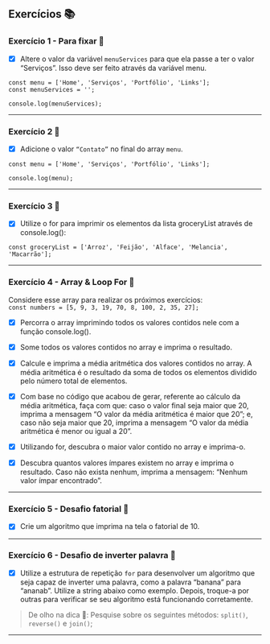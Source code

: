 ## Exercícios :books:

### Exercício 1 - Para fixar 🎯

- [x] Altere o valor da variável `menuServices` para que ela passe a ter o valor “Serviços”. Isso deve ser feito através da variável menu.

```
const menu = ['Home', 'Serviços', 'Portfólio', 'Links'];
const menuServices = '';

console.log(menuServices);
```

---

### Exercício 2 :dart:

- [x] Adicione o valor `“Contato”` no final do array `menu`.

```
const menu = ['Home', 'Serviços', 'Portfólio', 'Links'];

console.log(menu);
```

---

### Exercício 3 :dart:

- [x] Utilize o for para imprimir os elementos da lista groceryList através de console.log():

```
const groceryList = ['Arroz', 'Feijão', 'Alface', 'Melancia', 'Macarrão'];
```

---

### Exercício 4 - Array & Loop For :dart:

Considere esse array para realizar os próximos exercícios: <br>
`const numbers = [5, 9, 3, 19, 70, 8, 100, 2, 35, 27];`<br>

- [x] Percorra o array imprimindo todos os valores contidos nele com a função console.log().

- [x] Some todos os valores contidos no array e imprima o resultado.

- [x] Calcule e imprima a média aritmética dos valores contidos no array. A média aritmética é o resultado da soma de todos os elementos dividido pelo número total de elementos.

- [x] Com base no código que acabou de gerar, referente ao cálculo da média aritmética, faça com que: caso o valor final seja maior que 20, imprima a mensagem “O valor da média aritmética é maior que 20”; e, caso não seja maior que 20, imprima a mensagem “O valor da média aritmética é menor ou igual a 20”.

- [x] Utilizando for, descubra o maior valor contido no array e imprima-o.

- [x] Descubra quantos valores ímpares existem no array e imprima o resultado. Caso não exista nenhum, imprima a mensagem: “Nenhum valor ímpar encontrado”.

---

### Exercício 5 - Desafio fatorial :dart:

- [x] Crie um algoritmo que imprima na tela o fatorial de 10.

---

### Exercício 6 - Desafio de inverter palavra :dart:

- [x] Utilize a estrutura de repetição `for` para desenvolver um algoritmo que seja capaz de inverter uma palavra, como a palavra “banana” para “ananab”. Utilize a string abaixo como exemplo. Depois, troque-a por outras para verificar se seu algoritmo está funcionando corretamente.

> De olho na dica 👀: Pesquise sobre os seguintes métodos: `split()`, `reverse()` e `join()`;

---
